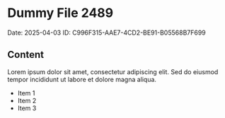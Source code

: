 # Dummy File 2489

Date: 2025-04-03
ID: C996F315-AAE7-4CD2-BE91-B05568B7F699

## Content

Lorem ipsum dolor sit amet, consectetur adipiscing elit.
Sed do eiusmod tempor incididunt ut labore et dolore magna aliqua.

* Item 1
* Item 2
* Item 3
